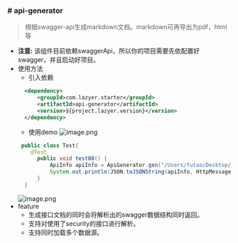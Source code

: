 ### # api-generator

> 根据swagger-api生成markdown文档。markdown可再导出为pdf，html等
* **注意:** 该组件目前依赖swaggerApi，所以你的项目需要先依配置好swagger，并且启动好项目。
* 使用方法
    * 引入依赖
    ```xml
      <dependency>
          <groupId>com.lazyer.starter</groupId>
          <artifactId>api-generator</artifactId>
          <version>${project.lazyer.version}</version>
      </dependency>    
    ```
    * 使用demo
    ![image.png](https://upload-images.jianshu.io/upload_images/1846623-748e4e040dd7c239.png?imageMogr2/auto-orient/strip%7CimageView2/2/w/1240)
    ```java
     public class Test{
        @Test
          public void test88() {
              ApiInfo apiInfo = ApiGenerator.gen("/Users/futao/Desktop/apiDoc.md", "http://localhost:8887/v2/api-docs");
              System.out.println(JSON.toJSONString(apiInfo, HttpMessageConverterConfiguration.SERIALIZER_FEATURES));
          }
      }
    ```
    ![image.png](https://upload-images.jianshu.io/upload_images/1846623-67ac1f318211603e.png?imageMogr2/auto-orient/strip%7CimageView2/2/w/1240)
* feature
    * 生成接口文档的同时会将解析出的swagger数据结构同时返回。
    * 支持对使用了security的接口进行解析。
    * 支持同时加载多个数据源。
